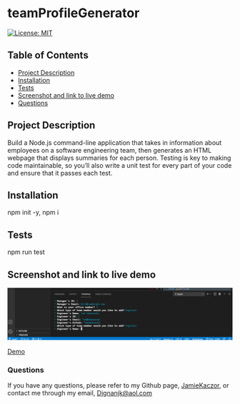 # teamProfileGenerator
[![License: MIT](https://img.shields.io/badge/License-MIT-yellow.svg)](https://opensource.org/licenses/MIT)

## Table of Contents
  
- [Project Description](#project-description)
- [Installation](#installation)
- [Tests](#tests)
- [Screenshot and link to live demo](#screenshot-and-link-to-live-demo)
- [Questions](#questions)

## Project Description
Build a Node.js command-line application that takes in information about employees on a software engineering team, then generates an HTML webpage that displays summaries for each person. Testing is key to making code maintainable, so you’ll also write a unit test for every part of your code and ensure that it passes each test.

## Installation
npm init -y, npm i

## Tests
npm run test

## Screenshot and link to live demo
![screenshot](./images/tpginuse.png)

[Demo](https://drive.google.com/file/d/11-jtlH48YhWs9PqLGB7MXcDHC_gHkhgm/view)

### Questions
If you have any questions, please refer to my Github page, [JamieKaczor](https://github.com/JamieKaczor), or contact me through my email, Dignanjk@aol.com